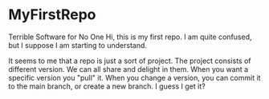 # MyFirstRepo
Terrible Software for No One
Hi, this is my first repo. I am quite confused, but I suppose I am starting to understand. 

It seems to me that a repo is just a sort of project. The project consists of different version. We can all share and delight in them. When you want a specific version you "pull" it. When you change a version, you can commit it to the main branch, or create a new branch. I guess I get it? 

